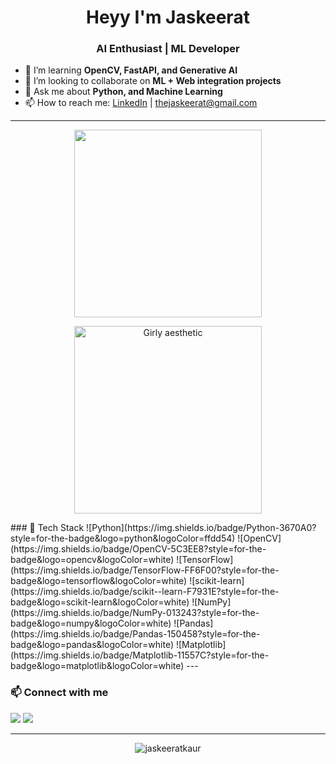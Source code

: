 

<!--
**JaskeeratK/JaskeeratK** is a ✨ _special_ ✨ repository because its `README.md` (this file) appears on your GitHub profile.

Here are some ideas to get you started:

- 🔭 I’m currently working on ...
- 🌱 I’m currently learning ...
- 👯 I’m looking to collaborate on ...
- 🤔 I’m looking for help with ...
- 💬 Ask me about ...
- 📫 How to reach me: ...
- 😄 Pronouns: ...
- ⚡ Fun fact: ...
-->
<h1 align="center">Heyy I'm Jaskeerat </h1>
<h3 align="center">AI Enthusiast | ML Developer </h3>


- 🌱 I’m learning **OpenCV, FastAPI, and Generative AI**
- 👯 I’m looking to collaborate on **ML + Web integration projects**
- 💬 Ask me about **Python, and Machine Learning**
- 📫 How to reach me: [LinkedIn](https://www.linkedin.com/in/jaskeerat-kaur-b2227b320) | thejaskeerat@gmail.com

---
<p align="center">
  <img src="https://media.giphy.com/media/qgQUggAC3Pfv687qPC/giphy.gif" width="300"/>
</p>
<p align="center">
 <img src="https://private-user-images.githubusercontent.com/74038190/248884004-af212da4-8588-4d7c-8400-16e56f2746a0.gif" alt="Girly aesthetic" width="300"/>
</p>
### 🧰 Tech Stack
![Python](https://img.shields.io/badge/Python-3670A0?style=for-the-badge&logo=python&logoColor=ffdd54)
![OpenCV](https://img.shields.io/badge/OpenCV-5C3EE8?style=for-the-badge&logo=opencv&logoColor=white)
![TensorFlow](https://img.shields.io/badge/TensorFlow-FF6F00?style=for-the-badge&logo=tensorflow&logoColor=white)
![scikit-learn](https://img.shields.io/badge/scikit--learn-F7931E?style=for-the-badge&logo=scikit-learn&logoColor=white)
![NumPy](https://img.shields.io/badge/NumPy-013243?style=for-the-badge&logo=numpy&logoColor=white)
![Pandas](https://img.shields.io/badge/Pandas-150458?style=for-the-badge&logo=pandas&logoColor=white)
![Matplotlib](https://img.shields.io/badge/Matplotlib-11557C?style=for-the-badge&logo=matplotlib&logoColor=white)
---


### 📫 Connect with me
<p>
  <a href="https://linkedin.com/in/jaskeerat-kaur-b2227b320"><img src="https://img.shields.io/badge/LinkedIn-blue?style=flat&logo=linkedin" /></a>
  <a href="thejaskeerat@gmail.com"><img src="https://img.shields.io/badge/Gmail-red?style=flat&logo=gmail&logoColor=white" /></a>
</p>

---

<p align="center">
  <img src="https://komarev.com/ghpvc/?username=jaskeeratkaur&label=Profile%20views&color=0e75b6&style=flat" alt="jaskeeratkaur" />
</p>
